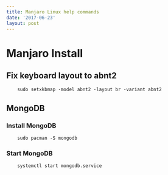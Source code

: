 ```yaml
---
title: Manjaro Linux help commands
date: '2017-06-23'
layout: post
---
```


# Manjaro Install

## Fix keyboard layout to abnt2
```
    sudo setxkbmap -model abnt2 -layout br -variant abnt2
```

## MongoDB

### Install MongoDB
```
    sudo pacman -S mongodb
```

### Start MongoDB
```
    systemctl start mongodb.service
```